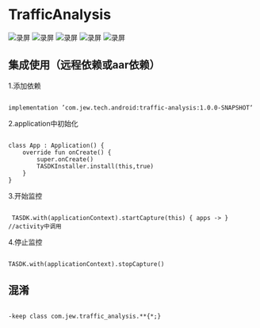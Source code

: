 # TrafficAnalysis

![录屏](/screens/1.png)
![录屏](/screens/2.png)
![录屏](/screens/3.png)
![录屏](/screens/4.png)
![录屏](/screens/5.png)

## 集成使用（远程依赖或aar依赖）

1.添加依赖
```

implementation ’com.jew.tech.android:traffic-analysis:1.0.0-SNAPSHOT‘ 

```

2.application中初始化

```

class App : Application() {
    override fun onCreate() {
        super.onCreate()
        TASDKInstaller.install(this,true)
    }
}

```

3.开始监控

```

 TASDK.with(applicationContext).startCapture(this) { apps -> } //activity中调用

```

4.停止监控

```

TASDK.with(applicationContext).stopCapture()

```

## 混淆

```

-keep class com.jew.traffic_analysis.**{*;}

```

